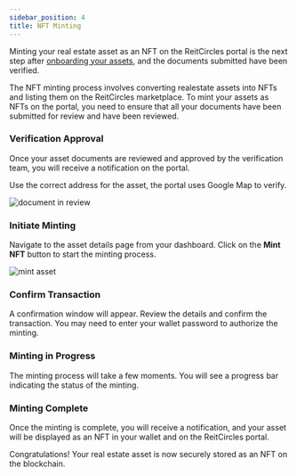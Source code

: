 ```yaml
---
sidebar_position: 4
title: NFT Minting
---
```


Minting your real estate asset as an NFT on the ReitCircles portal is the next step after [onboarding your assets](onboarding-assets.md), and the documents submitted have been verified.

The NFT minting process involves converting realestate assets into NFTs and listing them on the ReitCircles marketplace. To mint your assets as NFTs on the portal, you need to ensure that all your documents have been submitted for review and have been reviewed.

### Verification Approval

Once your asset documents are reviewed and approved by the verification team, you will receive a notification on the portal.

Use the correct address for the asset, the portal uses Google Map to verify.

![document in review](/img/mint/doc_revv.png)

### Initiate Minting

Navigate to the asset details page from your dashboard. Click on the **Mint NFT** button to start the minting process.

![mint asset](/img/mint/nft_mint.png)

### Confirm Transaction

A confirmation window will appear. Review the details and confirm the transaction. You may need to enter your wallet password to authorize the minting.

### Minting in Progress

The minting process will take a few moments. You will see a progress bar indicating the status of the minting.

### Minting Complete

Once the minting is complete, you will receive a notification, and your asset will be displayed as an NFT in your wallet and on the ReitCircles portal.

Congratulations! Your real estate asset is now securely stored as an NFT on the blockchain.
